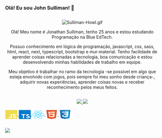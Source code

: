 ### Olá! Eu sou John Sulliman! 👋

 ##
 
<div align="center">
  <img alt="Sulliman-Howl.gif" src="https://i.pinimg.com/originals/07/08/ca/0708ca84fdc611ce716037850d2c0153.gif" />
 
  <p>Olá! Meu nome é Jonathan Sulliman, tenho 25 anos e estou estudando Programação na Blue EdTech.</p>

  <p>Possuo conhecimento em lógica de programação, javascript, css, sass, html, react, next, typescript, bootstrap e mui-material. Tenho facilidade de aprender coisas relacionadas   a tecnologia, boa comunicação e estou desenvolvendo minhas habilidades de trabalho em equipe.</p>

  <p>Meu objetivo é trabalhar no ramo da tecnologia -se possível em algo que esteja envolvido com jogos, pois sempre foi meu sonho desde criança-, adquirir novas experiências,
   aprender coisas novas e receber reconhecimento pelos meus feitos.</p>
</div>

 ##
 
<div align="center">
  <a href="https://github.com/JohnSulliman">
  <img height="175em" src="https://github-readme-stats.vercel.app/api?username=johnsulliman&show_icons=true&theme=aura_dark&include_all_commits=true&count_private=true"/>
  <img height="175em" src="https://github-readme-stats.vercel.app/api/top-langs/?username=johnsulliman&layout=compact&langs_count=7&theme=aura_dark"/>
</div>
  
<div style="display: inline_block"><br>
  <img align="center" alt="Sulliman-Js" height="30" width="40" src="https://raw.githubusercontent.com/devicons/devicon/master/icons/javascript/javascript-plain.svg" />
  <img align="center" alt="Sulliman-Ts" height="30" width="40" src="https://raw.githubusercontent.com/devicons/devicon/master/icons/typescript/typescript-plain.svg" />
  <img align="center" alt="Sulliman-React" height="30" width="40" src="https://raw.githubusercontent.com/devicons/devicon/master/icons/react/react-original.svg" />
  <img align="center" alt="Sulliman-HTML" height="30" width="40" src="https://raw.githubusercontent.com/devicons/devicon/master/icons/html5/html5-original.svg" />
  <img align="center" alt="Sulliman-CSS" height="30" width="40" src="https://raw.githubusercontent.com/devicons/devicon/master/icons/css3/css3-original.svg" />
</div>
  
  ##
  
<div> 
  <a href="https://www.linkedin.com/in/john-sulliman/" target="_blank"><img src="https://img.shields.io/badge/-LinkedIn-%230077B5?style=for-the badge&logo=linkedin&logoColor=white" target="_blank" /></a> 
</div>

<!--
- 🔭 I’m currently working on ...
- 🌱 I’m currently learning ...
- 👯 I’m looking to collaborate on ...
- 🤔 I’m looking for help with ...
- 💬 Ask me about ...
- 📫 How to reach me: ...
- 😄 Pronouns: ...
- ⚡ Fun fact: ...
-->
